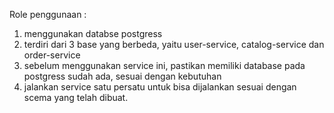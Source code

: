 Role penggunaan :
1. menggunakan databse postgress
2. terdiri dari 3 base yang berbeda, yaitu user-service, catalog-service dan order-service
3. sebelum menggunakan service ini, pastikan memiliki database pada postgress sudah ada, sesuai dengan kebutuhan
4. jalankan service satu persatu untuk bisa dijalankan sesuai dengan scema yang telah dibuat.
